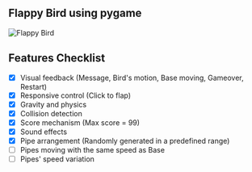 ## Flappy Bird using pygame

![Flappy Bird](icon.ico)

## Features Checklist

- [x] Visual feedback (Message, Bird's motion, Base moving, Gameover, Restart)
- [x] Responsive control (Click to flap)
- [x] Gravity and physics
- [x] Collision detection 
- [x] Score mechanism (Max score = 99)
- [x] Sound effects
- [x] Pipe arrangement (Randomly generated in a predefined range)
- [ ] Pipes moving with the same speed as Base
- [ ] Pipes' speed variation